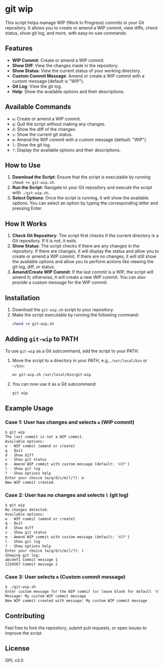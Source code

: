 # git wip

This script helps manage WIP (Work In Progress) commits in your Git repository. It allows you to create or amend a WIP commit, view diffs, check status, show git log, and more, with easy-to-use commands.

## Features

- **WIP Commit**: Create or amend a WIP commit.
- **Show Diff**: View the changes made in the repository.
- **Show Status**: View the current status of your working directory.
- **Custom Commit Message**: Amend or create a WIP commit with a custom message (default is "WIP").
- **Git Log**: View the git log.
- **Help**: Show the available options and their descriptions.

## Available Commands

- `w`: Create or amend a WIP commit.
- `q`: Quit the script without making any changes.
- `d`: Show the diff of the changes.
- `s`: Show the current git status.
- `m`: Amend the WIP commit with a custom message (default: "WIP").
- `l`: Show the git log.
- `?`: Display the available options and their descriptions.

## How to Use

1. **Download the Script**: Ensure that the script is executable by running `chmod +x git-wip.sh`.
2. **Run the Script**: Navigate to your Git repository and execute the script with `./git-wip.sh`.
3. **Select Options**: Once the script is running, it will show the available options. You can select an option by typing the corresponding letter and pressing Enter.

## How It Works

1. **Check Git Repository**: The script first checks if the current directory is a Git repository. If it is not, it exits.
2. **Show Status**: The script checks if there are any changes in the repository. If there are changes, it will display the status and allow you to create or amend a WIP commit. If there are no changes, it will still show the available options and allow you to perform actions like viewing the git log, diff, or status.
3. **Amend/Create WIP Commit**: If the last commit is a WIP, the script will amend it; otherwise, it will create a new WIP commit. You can also provide a custom message for the WIP commit.

## Installation

1. Download the `git-wip.sh` script to your repository.
2. Make the script executable by running the following command:
   ```bash
   chmod +x git-wip.sh
   ```

## Adding `git-wip` to PATH

To use `git-wip` as a Git subcommand, add the script to your PATH.

1. Move the script to a directory in your PATH, e.g., `/usr/local/bin` or `~/bin`:
   ```bash
   mv git-wip.sh /usr/local/bin/git-wip
   ```
2. You can now use it as a Git subcommand:
   ```bash
   git wip
   ```

## Example Usage

### Case 1: User has changes and selects `w` (WIP commit)

```bash
$ git wip
The last commit is not a WIP commit.
Available options:
w - WIP commit (amend or create)
q - Quit
d - Show diff
s - Show git status
m - Amend WIP commit with custom message (default: 'WIP')
l - Show git log
? - Show options help
Enter your choice (w/q/d/s/m/l/?): w
New WIP commit created.
```

### Case 2: User has no changes and selects `l` (git log)

```bash
$ git wip
No changes detected.
Available options:
w - WIP commit (amend or create)
q - Quit
d - Show diff
s - Show git status
m - Amend WIP commit with custom message (default: 'WIP')
l - Show git log
? - Show options help
Enter your choice (w/q/d/s/m/l/?): l
Showing git log:
abcdef1 Commit message 1
1234567 Commit message 2
```

### Case 3: User selects `m` (Custom commit message)

```bash
$ ./git-wip.sh
Enter custom message for the WIP commit (or leave blank for default 'WIP'):
Message: My custom WIP commit message
New WIP commit created with message: My custom WIP commit message
```

## Contributing

Feel free to fork the repository, submit pull requests, or open issues to improve the script.

## License
GPL v3.0
